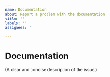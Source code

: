 ```yaml
---
name: Documentation
about: Report a problem with the documentation
title: ''
labels: ''
assignees: ''

---
```


# Documentation

(A clear and concise description of the issue.)
